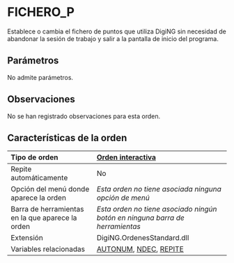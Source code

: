 # FICHERO\_P

Establece o cambia el fichero de puntos que utiliza DigiNG sin necesidad de abandonar la sesión de trabajo y salir a la pantalla de inicio del programa.

## Parámetros

No admite parámetros.

## Observaciones

No se han registrado observaciones para esta orden.

## Características de la orden

| Tipo de orden | [Orden interactiva](fichero-p.md) |
| :--- | :--- |
| Repite automáticamente | No |
| Opción del menú donde aparece la orden | _Esta orden no tiene asociada ninguna opción de menú_ |
| Barra de herramientas en la que aparece la orden | _Esta orden no tiene asociado ningún botón en ninguna barra de herramientas_ |
| Extensión | DigiNG.OrdenesStandard.dll |
| Variables relacionadas | [AUTONUM](/digi3d-net/referencia/ventana-de-dibujo/ordenes/f/AUTONUM.html), [NDEC](/digi3d-net/referencia/ventana-de-dibujo/ordenes/f/NDEC.html), [REPITE](/digi3d-net/referencia/ventana-de-dibujo/ordenes/f/REPITE.html) |

